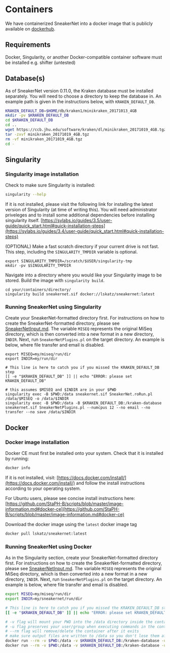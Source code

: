 # Containers

We have containerized SneakerNet into a docker image that is publicly available on [dockerhub](https://hub.docker.com/repository/docker/lskatz/sneakernet).

## Requirements
Docker, Singularity,  or another Docker-compatible container software must be installed e.g. shifter (untested)

## Database(s)

As of SneakerNet version 0.11.0, the Kraken database must be installed separately.
You will need to choose a directory to keep the database in.
An example path is given in the instructions below, with `KRAKEN_DEFAULT_DB`.
```bash
KRAKEN_DEFAULT_DB=$HOME/db/kraken1/minikraken_20171013_4GB
mkdir -pv $KRAKEN_DEFAULT_DB
cd $KRAKEN_DEFAULT_DB
cd ..
wget https://ccb.jhu.edu/software/kraken/dl/minikraken_20171019_4GB.tgz
tar -zxvf minikraken_20171019_4GB.tgz
rm -vf minikraken_20171019_4GB.tgz
cd -
```

## Singularity

### Singularity image installation
Check to make sure Singularity is installed:
```bash
singularity --help
```
If it is not installed, please visit the following link for installing the latest version of Singularity (at time of writing this). You will need administrator priveleges and to install some additional dependencies before installing singularity itself. [https://sylabs.io/guides/3.5/user-guide/quick_start.html#quick-installation-steps](https://sylabs.io/guides/3.4/user-guide/quick_start.html#quick-installation-steps)


(OPTIONAL) Make a fast scratch directory if your current drive is not fast.
This step, including the `SINGULARITY_TMPDIR` variable is optional.

    export SINGULARITY_TMPDIR=/scratch/$USER/singularity-tmp
    mkdir -pv $SINGULARITY_TMPDIR

Navigate into a directory where you would like your Singularity image to be stored.
Build the image with `singularity build`.

    cd your/containers/directory/
    singularity build sneakernet.sif docker://lskatz/sneakernet:latest

### Running SneakerNet using Singularity

Create your SneakerNet-formatted directory first.
For instructions on how to create the SneakerNet-formatted directory, please see [SneakerNetInput.md](SneakerNetInput.md).
The variable `MISEQ` represents the original MiSeq directory,
which is then converted into a new format in a new directory, `INDIR`.
Next, run `SneakerNetPlugins.pl` on the target directory.
An example is below, where file transfer and email is disabled.

    export MISEQ=my/miseq/run/dir
    export INDIR=my/run/dir

    # This line is here to catch you if you missed the KRAKEN_DEFAULT_DB step
    [[ -e "$KRAKEN_DEFAULT_DB" ]] || echo "ERROR: please set KRAKEN_DEFAULT_DB"
    
    # this assumes $MISEQ and $INDIR are in your $PWD
    singularity exec -B $PWD:/data sneakernet.sif SneakerNet.roRun.pl /data/$MISEQ -o /data/$INDIR
    singularity exec -B $PWD:/data -B $KRAKEN_DEFAULT_DB:/kraken-database sneakernet.sif SneakerNetPlugins.pl --numcpus 12 --no email --no transfer --no save /data/$INDIR

## Docker

### Docker image installation

Docker CE must first be installed onto your system. Check that it is installed by running:
```bash
docker info
```
If it is not installed, visit: [https://docs.docker.com/install/](https://docs.docker.com/install/) and follow the install instructions according to your operating system.

For Ubuntu users, please see concise install instructions here: [https://github.com/StaPH-B/scripts/blob/master/image-information.md#docker-ce](https://github.com/StaPH-B/scripts/blob/master/image-information.md#docker-ce)

Download the docker image using the `latest` docker image tag
```bash
docker pull lskatz/sneakernet:latest
```

### Running SneakerNet using Docker

As in the Singularity section,
create your SneakerNet-formatted directory first.
For instructions on how to create the SneakerNet-formatted directory, please see [SneakerNetInput.md](SneakerNetInput.md).
The variable `MISEQ` represents the original MiSeq directory,
which is then converted into a new format in a new directory, `INDIR`.
Next, run `SneakerNetPlugins.pl` on the target directory.
An example is below, where file transfer and email is disabled.

```bash
export MISEQ=my/miseq/run/dir
export INDIR=my/sneakernet/run/dir

# This line is here to catch you if you missed the KRAKEN_DEFAULT_DB step
[[ -e "$KRAKEN_DEFAULT_DB" ]] || echo "ERROR: please set KRAKEN_DEFAULT_DB"

# -v flag will mount your PWD into the /data directory inside the container
# -u flag preserves your user/group when executing commands in the container
# --rm flag will remove/delete the container after it exits 
# make sure output files are written to /data so you don't lose them after the container exits!
docker run --rm -v $PWD:/data -v $KRAKEN_DEFAULT_DB:/kraken-database -u $(id -u):$(id -g) lskatz/sneakernet:latest SneakerNet.roRun.pl /data/$MISEQ -o /data/$INDIR
docker run --rm -v $PWD:/data -v $KRAKEN_DEFAULT_DB:/kraken-database -u $(id -u):$(id -g) lskatz/sneakernet:latest SneakerNetPlugins.pl --numcpus 12 --no email --no transfer --no save /data/$INDIR
```
